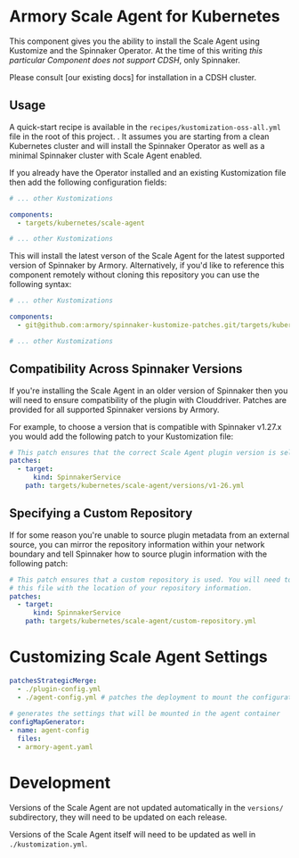 # Armory Scale Agent for Kubernetes

This component gives you the ability to install the Scale Agent using
Kustomize and the Spinnaker Operator. At the time of this writing *this
particular Component does not support CDSH*, only Spinnaker.

Please consult [our existing docs] for installation in a CDSH cluster.

## Usage

A quick-start recipe is available in the `recipes/kustomization-oss-all.yml`
file in the root of this project. . It assumes you are starting from a clean
Kubernetes cluster and will install the Spinnaker Operator as well as a minimal
Spinnaker cluster with Scale Agent enabled.

If you already have the Operator installed and an existing Kustomization file
then add the following configuration fields:

```yaml
# ... other Kustomizations

components:
  - targets/kubernetes/scale-agent

# ... other Kustomizations
```

This will install the latest verson of the Scale Agent for the latest supported
version of Spinnaker by Armory. Alternatively, if you'd like to reference this
component remotely without cloning this repository you can use the following
syntax:

```yaml
# ... other Kustomizations

components:
  - git@github.com:armory/spinnaker-kustomize-patches.git/targets/kubernetes/scale-agent

# ... other Kustomizations
```

## Compatibility Across Spinnaker Versions

If you're installing the Scale Agent in an older version of Spinnaker then you
will need to ensure compatibility of the plugin with Clouddriver. Patches are
provided for all supported Spinnaker versions by Armory.

For example, to choose a version that is compatible with Spinnaker v1.27.x you
would add the following patch to your Kustomization file:

```yaml
# This patch ensures that the correct Scale Agent plugin version is selected.
patches:
  - target:
      kind: SpinnakerService
    path: targets/kubernetes/scale-agent/versions/v1-26.yml
```

## Specifying a Custom Repository

If for some reason you're unable to source plugin metadata from an external
source, you can mirror the repository information within your network boundary
and tell Spinnaker how to source plugin information with the following patch:

```yaml
# This patch ensures that a custom repository is used. You will need to modify
# this file with the location of your repository information.
patches:
  - target:
      kind: SpinnakerService
    path: targets/kubernetes/scale-agent/custom-repository.yml
```

# Customizing Scale Agent Settings
```yaml
patchesStrategicMerge:
  - ./plugin-config.yml
  - ./agent-config.yml # patches the deployment to mount the configuration file
  
# generates the settings that will be mounted in the agent container
configMapGenerator:
- name: agent-config
  files:
  - armory-agent.yaml
```


# Development

Versions of the Scale Agent are not updated automatically in the `versions/`
subdirectory, they will need to be updated on each release.

Versions of the Scale Agent itself will need to be updated as well in `./kustomization.yml`.

[cdsh-scale-agent-docs]: https://docs.armory.io/scale-agent/install/install-agent-plugin/
